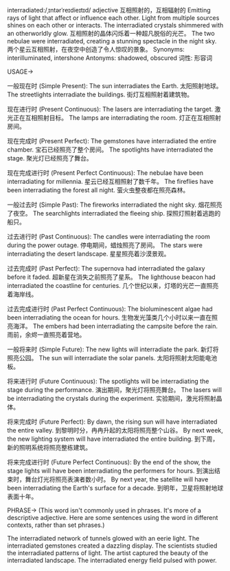 interradiated:/ˌɪntərˈreɪdieɪtɪd/
adjective
互相照射的，互相辐射的
Emitting rays of light that affect or influence each other.  Light from multiple sources shines on each other or interacts.
The interradiated crystals shimmered with an otherworldly glow. 互相照射的晶体闪烁着一种超凡脱俗的光芒。
The two nebulae were interradiated, creating a stunning spectacle in the night sky.  两个星云互相照射，在夜空中创造了令人惊叹的景象。
Synonyms: interilluminated, intershone
Antonyms: shadowed, obscured
词性: 形容词

USAGE->

一般现在时 (Simple Present):
The sun interradiates the Earth.  太阳照射地球。
The streetlights interradiate the buildings. 街灯互相照射着建筑物。


现在进行时 (Present Continuous):
The lasers are interradiating the target. 激光正在互相照射目标。
The lamps are interradiating the room. 灯正在互相照射房间。


现在完成时 (Present Perfect):
The gemstones have interradiated the entire chamber. 宝石已经照亮了整个房间。
The spotlights have interradiated the stage. 聚光灯已经照亮了舞台。


现在完成进行时 (Present Perfect Continuous):
The nebulae have been interradiating for millennia. 星云已经互相照射了数千年。
The fireflies have been interradiating the forest all night. 萤火虫整夜都在照亮森林。


一般过去时 (Simple Past):
The fireworks interradiated the night sky. 烟花照亮了夜空。
The searchlights interradiated the fleeing ship. 探照灯照射着逃跑的船只。


过去进行时 (Past Continuous):
The candles were interradiating the room during the power outage.  停电期间，蜡烛照亮了房间。
The stars were interradiating the desert landscape. 星星照亮着沙漠景观。


过去完成时 (Past Perfect):
The supernova had interradiated the galaxy before it faded. 超新星在消失之前照亮了星系。
The lighthouse beacon had interradiated the coastline for centuries.  几个世纪以来，灯塔的光芒一直照亮着海岸线。


过去完成进行时 (Past Perfect Continuous):
The bioluminescent algae had been interradiating the ocean for hours.  生物发光藻类几个小时以来一直在照亮海洋。
The embers had been interradiating the campsite before the rain.  雨前，余烬一直照亮着营地。


一般将来时 (Simple Future):
The new lights will interradiate the park. 新灯将照亮公园。
The sun will interradiate the solar panels. 太阳将照射太阳能电池板。


将来进行时 (Future Continuous):
The spotlights will be interradiating the stage during the performance.  演出期间，聚光灯将照亮舞台。
The lasers will be interradiating the crystals during the experiment.  实验期间，激光将照射晶体。


将来完成时 (Future Perfect):
By dawn, the rising sun will have interradiated the entire valley. 到黎明时分，冉冉升起的太阳将照亮整个山谷。
By next week, the new lighting system will have interradiated the entire building. 到下周，新的照明系统将照亮整栋建筑。


将来完成进行时 (Future Perfect Continuous):
By the end of the show, the stage lights will have been interradiating the performers for hours.  到演出结束时，舞台灯光将照亮表演者数小时。
By next year, the satellite will have been interradiating the Earth's surface for a decade. 到明年，卫星将照射地球表面十年。


PHRASE->
(This word isn't commonly used in phrases.  It's more of a descriptive adjective.  Here are some sentences using the word in different contexts, rather than set phrases.)

The interradiated network of tunnels glowed with an eerie light.
The interradiated gemstones created a dazzling display.
The scientists studied the interradiated patterns of light.
The artist captured the beauty of the interradiated landscape.
The interradiated energy field pulsed with power. 
